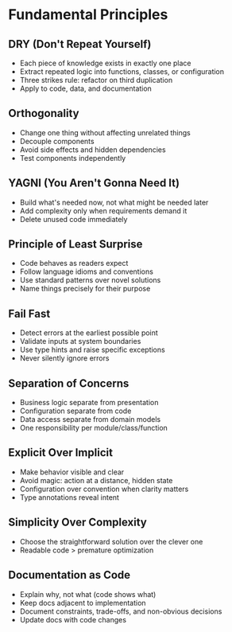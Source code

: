 # Fundamental Principles

## DRY (Don't Repeat Yourself)

- Each piece of knowledge exists in exactly one place
- Extract repeated logic into functions, classes, or configuration
- Three strikes rule: refactor on third duplication
- Apply to code, data, and documentation

## Orthogonality

- Change one thing without affecting unrelated things
- Decouple components
- Avoid side effects and hidden dependencies
- Test components independently

## YAGNI (You Aren't Gonna Need It)

- Build what's needed now, not what might be needed later
- Add complexity only when requirements demand it
- Delete unused code immediately

## Principle of Least Surprise

- Code behaves as readers expect
- Follow language idioms and conventions
- Use standard patterns over novel solutions
- Name things precisely for their purpose

## Fail Fast

- Detect errors at the earliest possible point
- Validate inputs at system boundaries
- Use type hints and raise specific exceptions
- Never silently ignore errors

## Separation of Concerns

- Business logic separate from presentation
- Configuration separate from code
- Data access separate from domain models
- One responsibility per module/class/function

## Explicit Over Implicit

- Make behavior visible and clear
- Avoid magic: action at a distance, hidden state
- Configuration over convention when clarity matters
- Type annotations reveal intent

## Simplicity Over Complexity

- Choose the straightforward solution over the clever one
- Readable code > premature optimization

## Documentation as Code

- Explain why, not what (code shows what)
- Keep docs adjacent to implementation
- Document constraints, trade-offs, and non-obvious decisions
- Update docs with code changes

